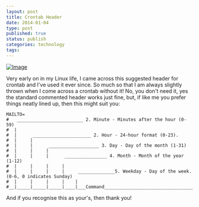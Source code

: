 ```yaml
--- 
layout: post 
title: Crontab Header
date: 2014-01-04
type: post 
published: true 
status: publish
categories: technology
tags: 
---
```


[![Image]({{%20site.baseurl%20}}/assets/crontab.png?w=487)](http://chrisjrob.files.wordpress.com/2014/01/crontab.png)

Very early on in my Linux life, I came across this suggested header for
crontab and I've used it ever since. So much so that I am always
slightly thrown when I come across a crontab without it! No, you don't
need it, yes the standard commented header works just fine, but, if like
me you prefer things neatly lined up, then this might suit you:

<!--more-->

    MAILTO=
    #   _________________________ 2. Minute - Minutes after the hour (0-59)
    #  |
    #  |      ______________________ 2. Hour - 24-hour format (0-23).
    #  |     |
    #  |     |      ___________________ 3. Day - Day of the month (1-31)
    #  |     |     |
    #  |     |     |      ________________ 4. Month - Month of the year (1-12)
    #  |     |     |     |
    #  |     |     |     |     ______________5. Weekday - Day of the week. (0-6, 0 indicates Sunday)
    #  |     |     |     |    |
    #__|_____|_____|_____|____|___Command_____________________________________________________________

And if you recognise this as your's, then thank you!

